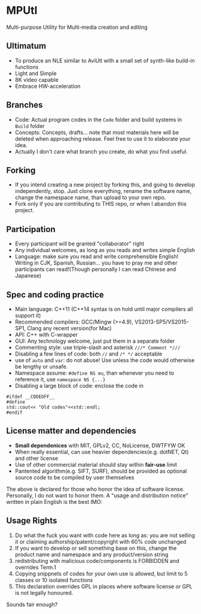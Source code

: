 # MPUtl
Multi-purpose Utility for Multi-media creation and editing

## Ultimatum
* To produce an NLE similar to AviUtl with a small set of synth-like build-in functions
* Light and Simple
* 8K video capable
* Embrace HW-acceleration

## Branches
* Code: Actual program codes in the ``Code`` folder and build systems in ``Build`` folder
* Concepts: Concepts, drafts... note that most materials here will be deleted when approaching release. Feel free to use it to elaborate your idea.
* Actually I don't care what branch you create, do what you find useful.
 
## Forking
* If you intend creating a new project by forking this, and going to develop independently, stop. Just clone everything, rename the software name, change the namespace name, than upload to your own repo.
* Fork only if you are contributing to THIS repo, or when I abandon this project.

## Participation
* Every participant will be granted "collaborator" right
* Any individual welcomes, as long as you reads and writes simple English
* Language: make sure you read and write comprehensible English! Writing in CJK, Spanish, Russian... you have to pray me and other participants can read!(Though personally I can read Chinese and Japanese)

## Spec and coding practice
* Main language: C++11 (C++14 syntax is on hold until major compilers all support it)
* Recommended compilers: GCC/Mingw (>=4.9), VS2013-SP5/VS2015-SP1, Clang any recent version(for Mac)
* API: C++ with C-wrapper
* GUI: Any technology welcome, just put them in a separate folder
* Commenting style: use triple-slash and asterisk ``///* Comment *///``
* Disabling a few lines of code: both ``//`` and ``/* */`` acceptable
* use of ``auto`` and ``var``: do not abuse! Use unless the code would otherwise be lengthy or unsafe.
* Namespace assume: ```#define NS mu```, than whenever you need to reference it, use ```namespace NS {...}```
* Disabling a large block of code: enclose the code in 
```
#ifdef __CODEOFF__ 
#define
std::cout<< "Old codes"<<std::endl;
#endif
```

## License matter and dependencies
* __Small dependenices__ with MIT, GPLv2, CC, NoLicense, DWTFYW OK
* When really essential, can use heavier dependencies(e.g. dotNET, Qt) and other license
* Use of other commercial material should stay within __fair-use__ limit
* Pantented algorithm(e.g. SIFT, SURF), should be provided as optional source code to be compiled by user themselves


The above is declared for those who honor the idea of software license. Personally, I do not want to honor them. A "usage and distribution notice" written in plain English is the best IMO:

## Usage Rights
1. Do what the fuck you want with code here as long as: you are not selling it or claiming authorship/patent/copyright with 60% code unchanged
2. If you want to develop or sell something base on this, change the product name and namespace and any product/version string
3. redistributing with malicious code/components is FORBIDDEN and overrides Term.1
4. Copying snippnets of codes for your own use is allowed, but limit to 5 classes or 10 isolated functions
5. This declaration overrides GPL in places where software license or GPL is not legally honoured.


Sounds fair enough?
